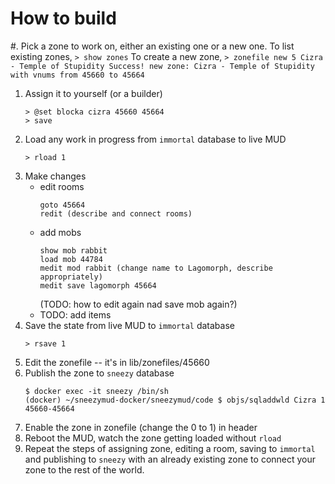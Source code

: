 How to build
==========

#. Pick a zone to work on, either an existing one or a new one. To list existing zones,
    ```
    > show zones
    ```
  To create a new zone,
    ```
    > zonefile new 5 Cizra - Temple of Stupidity
    Success! new zone: Cizra - Temple of Stupidity with vnums from 45660 to 45664
    ```
1. Assign it to yourself (or a builder)
    ```
    > @set blocka cizra 45660 45664
    > save
    ```
1. Load any work in progress from `immortal` database to live MUD
    ```
    > rload 1
    ```
1. Make changes
    - edit rooms
        ```
        goto 45664
        redit (describe and connect rooms)
        ```
    - add mobs
        ```
        show mob rabbit
        load mob 44784
        medit mod rabbit (change name to Lagomorph, describe appropriately)
        medit save lagomorph 45664
        ```
        (TODO: how to edit again nad save mob again?)
    - TODO: add items
1. Save the state from live MUD to `immortal` database
    ```
    > rsave 1
    ```
1. Edit the zonefile -- it's in lib/zonefiles/45660
1. Publish the zone to `sneezy` database
    ```
    $ docker exec -it sneezy /bin/sh
    (docker) ~/sneezymud-docker/sneezymud/code $ objs/sqladdwld Cizra 1 45660-45664
    ```
1. Enable the zone in zonefile (change the 0 to 1) in header
1. Reboot the MUD, watch the zone getting loaded without `rload`
1. Repeat the steps of assigning zone, editing a room, saving to `immortal` and publishing to `sneezy` with an already existing zone to connect your zone to the rest of the world.
